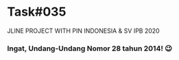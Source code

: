 # Task#035
JLINE PROJECT WITH PIN INDONESIA &amp; SV IPB 2020

### Ingat, Undang-Undang Nomor 28 tahun 2014! 😉
